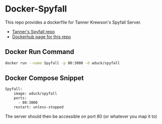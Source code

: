 # Docker-Spyfall
This repo provides a dockerfile for Tanner Krewson's Spyfall Server.

  * [Tanner's Spyfall repo](https://github.com/tannerkrewson/spyfall)
  * [Dockerhub page for this repo](https://hub.docker.com/r/aduck/spyfall)

## Docker Run Command

``` bash
docker run --name Spyfall -p 80:3000 -d aduck/spyfall
```

## Docker Compose Snippet

``` dockerfile
Spyfall:
    image: aduck/spyfall
    ports:
      - 80:3000
    restart: unless-stopped
```

The server should then be accessible on port 80 (or whatever you map it to)

